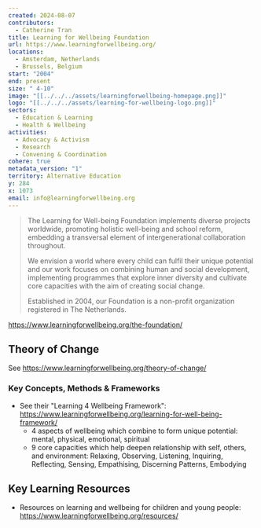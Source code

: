 ```yaml
---
created: 2024-08-07
contributors:
  - Catherine Tran
title: Learning for Wellbeing Foundation
url: https://www.learningforwellbeing.org/
locations:
  - Amsterdam, Netherlands
  - Brussels, Belgium
start: "2004"
end: present
size: " 4-10"
image: "[[../../../assets/learningforwellbeing-homepage.png]]"
logo: "[[../../../assets/learning-for-wellbeing-logo.png]]"
sectors:
  - Education & Learning
  - Health & Wellbeing
activities:
  - Advocacy & Activism
  - Research
  - Convening & Coordination
cohere: true
metadata_version: "1"
territory: Alternative Education
y: 284
x: 1073
email: info@learningforwellbeing.org
---
```

>The Learning for Well-being Foundation implements diverse projects worldwide, promoting holistic well-being and school reform, embedding a transversal element of intergenerational collaboration throughout.
>
>We envision a world where every child can fulfil their unique potential and our work focuses on combining human and social development, implementing programmes that explore inner diversity and cultivate core capacities with the aim of creating social change.
>
>Established in 2004, our Foundation is a non-profit organization registered in The Netherlands.

https://www.learningforwellbeing.org/the-foundation/

## Theory of Change

See https://www.learningforwellbeing.org/theory-of-change/

### Key Concepts, Methods & Frameworks

- See their "Learning 4 Wellbeing Framework": https://www.learningforwellbeing.org/learning-for-well-being-framework/
  - 4 aspects of wellbeing which combine to form unique potential: mental, physical, emotional, spiritual
  - 9 core capacities which help deepen relationship with self, others, and environment: Relaxing, Observing, Listening, Inquiring, Reflecting, Sensing, Empathising, Discerning Patterns, Embodying

## Key Learning Resources

- Resources on learning and wellbeing for children and young people: https://www.learningforwellbeing.org/resources/












